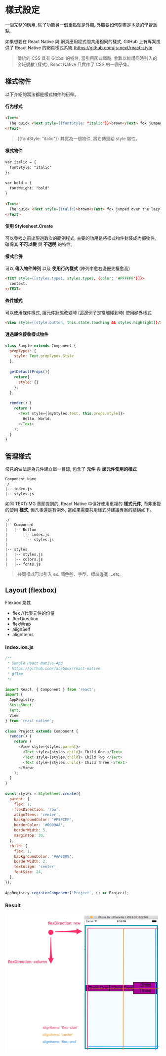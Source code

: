 # 樣式設定
一個完整的應用, 除了功能另一個重點就是外觀, 外觀要如何刻畫是本章的學習重點。

如果想要在 React Native 與 網頁應用程式間共用相同的樣式, GitHub 上有專案提供了 React Native 的網頁樣式系統
(https://github.com/js-next/react-style

> 傳統的 CSS 具有 Global 的特性, 當引用函式庫時, 會難以維護同時引入的全域變數 (樣式), React Native 只實作了 CSS 的一個子集。


## 樣式物件
以下介紹的寫法都是樣式物件的衍伸。

#### 行內樣式
```html
<Text>
  The quick <Text style={{fontStyle: "italic"}}>brown</Text> fox jumped over the lazy <Text style={{fontWeight: "bold"}}>dog</Text>.
</Text>
```
> \{\{fontStyle: "italic"\}\} 其實為一個物件, 將它傳遞給 style 屬性。

#### 樣式物件
```html
var italic = {
  fontStyle: "italic"
};

var bold = {
  fontWeight: "bold"
}

<Text>
  The quick <Text style={italic}>brown</Text> fox jumped over the lazy <Text style={bold}>dog</Text>.
</Text>
```

#### 使用 Stylesheet.Create
可以參考之前出現過數次的範例程式, 主要的功用是將樣式物件封裝成內部物件, 確保其 **不可以變** 與 **不透明** 的特性。

#### 樣式合併
可以 **傳入物件陣列** 以及 **使用行內樣式** (陣列中愈右邊優先權愈高)
```html
<TEXT style={[styles.type1, styles.type2, {color: '#FFFFFF'}]}>
  context.
</TEXT>
```

#### 條件樣式
可以使用條件樣式, 讓元件狀態改變時 (這邊例子是當觸碰到時) 使用額外樣式
```html
<View style={[style.button, this.state.touching && styles.highlight]}/>
```

#### 透過屬性接收樣式物件
```javascript
class Sample extends Component {
  propTypes: {
    style: Text.propTypes.Style
  },
  
  getDefaultProps(){
    return{
      style: {}
    };
  },

  render() {
    return (
      <Text style={[myStyles.text, this.props.style]}>
        Hello, World.
      </Text>
    );
  }
}
```

## 管理樣式
常見的做法是為元件建立單一目錄, 包含了 **元件** 與 **該元件使用的樣式**

```
Component Name
./
|-- index.js
|-- styles.js
```

如同 TEXT/IMG 章節提到的, React Native 中偏好使用重複的 **樣式元件**, 而非重複的使用 **樣式**, 但凡事還是有例外, 當如果需要共用樣式時建議專案的結構如下。

```
./
|-- Component
|   |-- Button
|       |-- index.js
|        `-- styles.js
|
|-- styles
|   |-- styles.js
|   |-- colors.js
|   |-- fonts.js
```
> 共同樣式可以引入 ex. 調色盤、字型、標準邊寬 ...etc。

## Layout (flexbox)
Flexbox 屬性
* flex //代表元件的份量
* flexDirection
* flexWrap
* alignSelf
* alignItems

### index.ios.js
```javascript
/**
 * Sample React Native App
 * https://github.com/facebook/react-native
 * @flow
 */

import React, { Component } from 'react';
import {
  AppRegistry,
  StyleSheet,
  Text,
  View
} from 'react-native';

class Project extends Component {
  render() {
    return (
      <View style={styles.parent}>
        <Text style={styles.child}> Child One </Text>
        <Text style={styles.child}> Child Two </Text>
        <Text style={styles.child}> Child Three </Text>
      </View>
    );
  }
}

const styles = StyleSheet.create({
  parent: {
    flex: 1,
    flexDirection: 'row',
    alignItems: 'center',
    backgroundColor: '#F5FCFF',
    borderColor: '#0099AA',
    borderWidth: 5,
    marginTop: 30,
  },
  child: {
    flex: 1,
    backgroundColor: '#AA0099',
    borderWidth: 2,
    textAlign: 'center',
    fontSize: 24,
  },
});

AppRegistry.registerComponent('Project', () => Project);
```

### Result
![](Flexbox.jpg)
